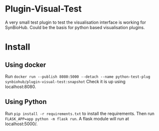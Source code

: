 # Plugin-Visual-Test
A very small test plugin to test the visualisation interface is working for SynBioHub. Could be the basis for python based visualisation plugins.

# Install
## Using docker
Run `docker run --publish 8080:5000 --detach --name python-test-plug synbiohub/plugin-visual-test:snapshot`
Check it is up using localhost:8080.

## Using Python
Run `pip install -r requirements.txt` to install the requirements. Then run `FLASK_APP=app python -m flask run`. A flask module will run at localhost:5000/.

